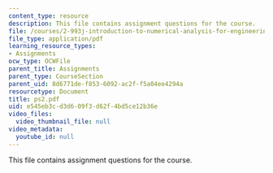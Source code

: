 ```yaml
---
content_type: resource
description: This file contains assignment questions for the course.
file: /courses/2-993j-introduction-to-numerical-analysis-for-engineering-13-002j-spring-2005/e545eb3cd3d609f3d62f4bd5ce12b36e_ps2.pdf
file_type: application/pdf
learning_resource_types:
- Assignments
ocw_type: OCWFile
parent_title: Assignments
parent_type: CourseSection
parent_uid: 8d6771de-f853-6092-ac2f-f5a04ee4294a
resourcetype: Document
title: ps2.pdf
uid: e545eb3c-d3d6-09f3-d62f-4bd5ce12b36e
video_files:
  video_thumbnail_file: null
video_metadata:
  youtube_id: null
---
```

This file contains assignment questions for the course.

